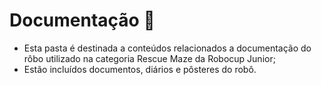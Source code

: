 # Documentação 📑
- Esta pasta é destinada a conteúdos relacionados a documentação do rôbo utilizado na categoria Rescue Maze da Robocup Junior;
- Estão incluídos documentos, diários e pôsteres do robô.

